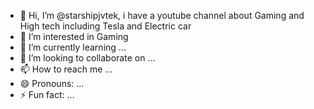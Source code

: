 - 👋 Hi, I’m @starshipjvtek, i have a youtube channel about Gaming and High tech including Tesla and Electric car
- 👀 I’m interested in Gaming
- 🌱 I’m currently learning ...
- 💞️ I’m looking to collaborate on ...
- 📫 How to reach me ...
- 😄 Pronouns: ...
- ⚡ Fun fact: ...

<!---
starshipjvtek/starshipjvtek is a ✨ special ✨ repository because its `README.md` (this file) appears on your GitHub profile.
You can click the Preview link to take a look at your changes.
--->
